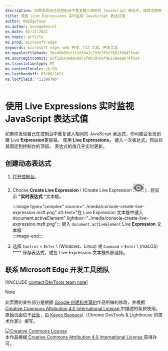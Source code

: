 ```yaml
---
description: 如果发现自己在控制台中重复键入相同的 JavaScript 表达式，请尝试使用 Live Expressions。
title: 使用 Live Expressions 实时监视 JavaScript 表达式值
author: MSEdgeTeam
ms.author: msedgedevrel
ms.date: 02/12/2021
ms.topic: article
ms.prod: microsoft-edge
keywords: microsoft edge、web 开发、f12 工具、开发工具
ms.openlocfilehash: 5bc49b60cc1c1dfb41c793c3fec7681fb6415e4c
ms.sourcegitcommit: 6cf12643e9959873f8b5d785fd6158eeab74f424
ms.translationtype: MT
ms.contentlocale: zh-CN
ms.lasthandoff: 03/06/2021
ms.locfileid: "11398796"
---
```

<!-- Copyright Kayce Basques 

   Licensed under the Apache License, Version 2.0 (the "License");
   you may not use this file except in compliance with the License.
   You may obtain a copy of the License at

       https://www.apache.org/licenses/LICENSE-2.0

   Unless required by applicable law or agreed to in writing, software
   distributed under the License is distributed on an "AS IS" BASIS,
   WITHOUT WARRANTIES OR CONDITIONS OF ANY KIND, either express or implied.
   See the License for the specific language governing permissions and
   limitations under the License.  -->

# <a name="watch-javascript-expression-values-in-real-time-with-live-expressions"></a>使用 Live Expressions 实时监视 JavaScript 表达式值  

如果你发现自己在控制台中重复键入相同的 JavaScript 表达式，你可能会发现创建 Live **Expression**更容易。  使用 **Live Expressions，** 键入一次表达式，然后将其固定到控制台的顶部。  表达式的值几乎实时更新。  

## <a name="create-a-live-expression"></a>创建动态表达式  

1.  [打开控制台][DevToolsConsoleReferenceOpenConsole]。  
1.  Choose **Create Live Expression** \ (Create Live Expression ![ ][ImageCreateLiveExpressionIcon] \) .  将显示 **"实时表达式** "文本框。  
    
    :::image type="complex" source="../media/console-create-live-expression.msft.png" alt-text="在 Live Expression 文本框中键入 document.activeElement" lightbox="../media/console-create-live-expression.msft.png":::
       键入 `document.activeElement` Live **Expression** 文本框  
    :::image-end:::  
    
1.  选择 `Control` + `Enter` \ (Windows、Linux\) 或 `Command` + `Enter` \ (macOS\) **** 保存表达式，或在 Live Expression 文本框外部选择。  

## <a name="getting-in-touch-with-the-microsoft-edge-devtools-team"></a>联系 Microsoft Edge 开发工具团队  

[!INCLUDE [contact DevTools team note](../includes/contact-devtools-team-note.md)]  

<!-- image links -->  

[ImageCreateLiveExpressionIcon]: ../media/create-live-expression-icon.msft.png  

<!-- links -->  

[DevToolsConsoleReferenceOpenConsole]: ./reference.md#open-the-console "打开控制台 - 控制台参考|Microsoft Docs"  

> [!NOTE]
> 此页面的某些部分是根据 [Google 创建和共享的][GoogleSitePolicies]作品所做的修改，并根据[ Creative Commons Attribution 4.0 International License ][CCA4IL]中描述的条款使用。  
> 原始页面位于[此处](https://developers.google.com/web/tools/chrome-devtools/console/live-expressions)，由 [Kayce Basques][KayceBasques]\（Chrome DevTools \& Lighthouse 的技术作家\）撰写。  

[![Creative Commons License][CCby4Image]][CCA4IL]  
本作品根据[ Creative Commons Attribution 4.0 International License ][CCA4IL]获得许可。  

[CCA4IL]: https://creativecommons.org/licenses/by/4.0  
[CCby4Image]: https://i.creativecommons.org/l/by/4.0/88x31.png  
[GoogleSitePolicies]: https://developers.google.com/terms/site-policies  
[KayceBasques]: https://developers.google.com/web/resources/contributors/kaycebasques  
